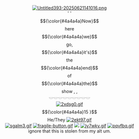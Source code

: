 ‎ <p align="center">
[![Untitled393-20250621141016.png](https://i.postimg.cc/nVYsd3ht/Untitled393-20250621141016.png)](https://postimg.cc/qgqMqXKm)
<br>
' ' $${\color{#4a4a4a}Now}$$ here $${\color{#4a4a4a}we}$$ go, $${\color{#4a4a4a}it's}$$ the $${\color{#4a4a4a}end}$$ of $${\color{#4a4a4a}the}$$ show , ,</br>
𓎟𓎟𓎟𓎟𓎟𓎟𓎟𓎟𓎟 <br>
[![2xdsg0.gif](https://i.postimg.cc/Y2TX7Stf/2xdsg0.gif)](https://postimg.cc/vDL7Lbgc) $${\color{#4a4a4a}15 }$$   He/They [![2ekt97.gif](https://i.postimg.cc/XNB8s09Z/2ekt97.gif)](https://postimg.cc/bd8kvWC8) </br>
[![sgalm3.gif](https://i.postimg.cc/fy4P3Cwj/sgalm3.gif)](https://postimg.cc/cgmh2Qtr) [![fragile-button.gif](https://i.postimg.cc/Dz6s4wnC/fragile-button.gif)](https://postimg.cc/066rLx6m) ![](https://komarev.com/ghpvc/?username=Witheringheights&color=lightgrey&style=plastic) [![jy7wky.gif](https://i.postimg.cc/RF8RsLq6/jy7wky.gif)](https://postimg.cc/KkPB4LPx) [![pqvfbq.gif](https://i.postimg.cc/8z8CpgQj/pqvfbq.gif)](https://postimg.cc/GHQRKNpC) </br>
ignore that this is stolen from my alt um.
